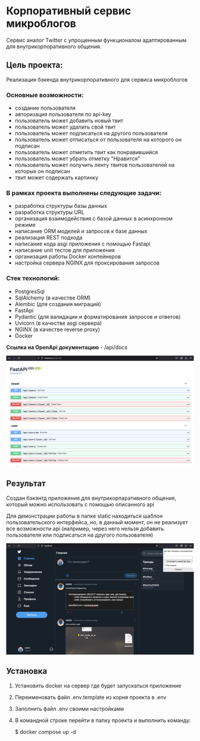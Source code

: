 # Корпоративный сервис микроблогов

Сервис аналог Twitter с упрощенным функционалом адаптированным для внутрикорпоративного общения.

## Цель проекта:
Реализация бэкенда внутрикорпоративного для сервиса микроблогов


### Основные возможности:

- создание пользователя
- авторизация пользователя по api-key
- пользователь может добавить новый твит
- пользователь может удалить свой твит
- пользователь может подписаться на другого пользователя
- пользователь может отписаться от пользователя на которого он подписан
- пользователь может отметить твит как понравившийся
- пользователь может убрать отметку "Нравится"
- пользователь может получить ленту твитов пользователей на которых он подписан
- твит может содержать картинку


### В рамках проекта выполнены следующие задачи:
- разработка структуры базы данных
- разработка структуры URL
- организация взаимодействия с базой данных в асинхронном режиме
- написание ORM моделей и запросов к базе данных
- реализация REST подхода
- написание кода asgi приложения с помощью Fastapi
- написание unit тестов для приложения
- организация работы Docker контейнеров
- настройка сервера NGINX для проксирования запросов


### Стек технологий:

- PostgresSql 
- SqlAlchemy (в качестве ORM)
- Alembic (для создания миграций)
- FastApi
- Pydantic (для валидации и форматирования запросов и ответов)
- Uvicorn (в качестве asgi сервера)
- NGINX (в качестве reverse proxy)
- Docker

**Ссылка на OpenApi документацию** -
/api/docs

<img src="readme_assets/api_docs.png" alt="api documentation">

## Результат
Создан бэкэнтд приложения для внутрикорпаративного общения, который можно использовать с помощью описанного api


Для демонстрации работы в папке static находиться шаблон пользовательского интерфейса, но, в данный момент, 
он не реализует все возможности api (например, через него нельзя добавить пользователя или подписаться на 
другого пользователя)

<img src="readme_assets/front.png" alt="front demo">


## Установка
1. Установить docker на сервер где будет запускаться приложение
2. Переименовать файл .env.template из корня проекта в .env 
3. Заполнить файл .env своими настройками
4. В командной строке перейти в папку проекта и выполнить команду:


    $ docker compose up -d